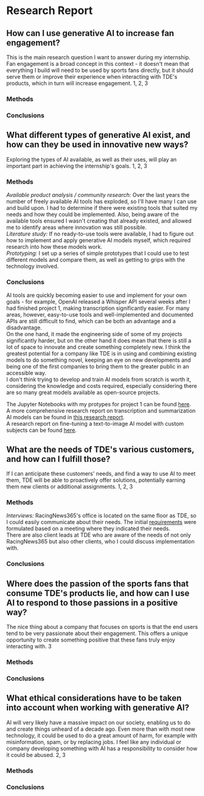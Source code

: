 # Research Report

## How can I use generative AI to increase fan engagement?
This is the main research question I want to answer during my internship. Fan engagement is a broad concept in this context - it doesn't mean that everything I build will need to be used by sports fans directly, but it should serve them or improve their experience when interacting with TDE's products, which in turn will increase engagement.
1, 2, 3
### Methods

### Conclusions

## What different types of generative AI exist, and how can they be used in innovative new ways?
Exploring the types of AI available, as well as their uses, will play an important part in achieving the internship's goals.
1, 2, 3
### Methods
_Available product analysis / community research:_ Over the last years the number of freely available AI tools has exploded, so I'll have many I can use and build upon. I had to determine if there were existing tools that suited my needs and how they could be implemented. Also, being aware of the available tools ensured I wasn't creating that already existed, and allowed me to identify areas where innovation was still possible.  
_Literature study:_ If no ready-to-use tools were available, I had to figure out how to implement and apply generative AI models myself, which required research into how these models work.  
_Prototyping:_ I set up a series of simple prototypes that I could use to test different models and compare them, as well as getting to grips with the technology involved.

### Conclusions
AI tools are quickly becoming easier to use and implement for your own goals - for example, OpenAI released a Whisper API several weeks after I had finished project 1, making transcription significantly easier. For many areas, however, easy-to-use tools and well-implemented and documented APIs are still difficult to find, which can be both an advantage and a disadvantage.  
On the one hand, it made the engineering side of some of my projects significantly harder, but on the other hand it does mean that there is still a lot of space to innovate and create something completely new. I think the greatest potential for a company like TDE is in using and combining existing models to do something novel, keeping an eye on new developments and being one of the first companies to bring them to the greater public in an accessible way.  
I don't think trying to develop and train AI models from scratch is worth it, considering the knowledge and costs required, especially considering there are so many great models available as open-source projects.

The Jupyter Notebooks with my protypes for project 1 can be found [here](https://github.com/RikJansenTU/PodcastSummarizer).  
A more comprehensive research report on transcription and summarization AI models can be found in [this research report](/Project_1/AI_Model_Research.md).  
A research report on fine-tuning a text-to-image AI model with custom subjects can be found [here]().

## What are the needs of TDE's various customers, and how can I fulfill those?
If I can anticipate these customers' needs, and find a way to use AI to meet them, TDE will be able to proactively offer solutions, potentially earning them new clients or additional assignments.
1, 2, 3
### Methods
_Interviews:_ RacingNews365's office is located on the same floor as TDE, so I could easily communicate about their needs. The initial [requirements](/Project_1/Requirements.md) were formulated based on a meeting where they indicated their needs.  
There are also client leads at TDE who are aware of the needs of not only RacingNews365 but also other clients, who I could discuss implementation with.  

### Conclusions

## Where does the passion of the sports fans that consume TDE's products lie, and how can I use AI to respond to those passions in a positive way?
The nice thing about a company that focuses on sports is that the end users tend to be very passionate about their engagement. This offers a unique opportunity to create something positive that these fans truly enjoy interacting with.
3
### Methods

### Conclusions

## What ethical considerations have to be taken into account when working with generative AI?
AI will very likely have a massive impact on our society, enabling us to do and create things unheard of a decade ago. Even more than with most new technology, it could be used to do a great amount of harm, for example with misinformation, spam, or by replacing jobs. I feel like any individual or company developing something with AI has a responsibility to consider how it could be abused.
2, 3
### Methods

### Conclusions


